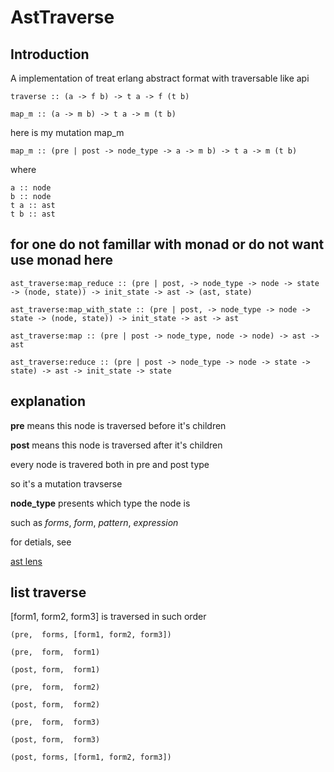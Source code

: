 # AstTraverse

## Introduction

A implementation of treat erlang abstract format with traversable like api

    traverse :: (a -> f b) -> t a -> f (t b)
   
    map_m :: (a -> m b) -> t a -> m (t b)
    
here is my mutation map_m 
    
    map_m :: (pre | post -> node_type -> a -> m b) -> t a -> m (t b)
  
where 

    a :: node
    b :: node
    t a :: ast
    t b :: ast 

## for one do not famillar with monad or do not want use monad here

    ast_traverse:map_reduce :: (pre | post, -> node_type -> node -> state -> (node, state)) -> init_state -> ast -> (ast, state)

    ast_traverse:map_with_state :: (pre | post, -> node_type -> node -> state -> (node, state)) -> init_state -> ast -> ast

    ast_traverse:map :: (pre | post -> node_type, node -> node) -> ast -> ast

    ast_traverse:reduce :: (pre | post -> node_type -> node -> state -> state) -> ast -> init_state -> state
    
## explanation

  **pre** means this node is traversed before it's children 
  
  **post** means this node is traversed after it's children
  
  every node is travered both in pre and post type
  
  so it's a mutation travserse

  **node_type** presents which type the node is 
  
  such as *forms*, *form*, *pattern*, *expression*
  
  for detials, see

[ast lens](https://github.com/slepher/ast_traverse/blob/master/src/ast_lens.erl)

## list traverse

[form1, form2, form3] is traversed in such order

    (pre,  forms, [form1, form2, form3])
    
    (pre,  form,  form1)
    
    (post, form,  form1)
    
    (pre,  form,  form2)
    
    (post, form,  form2)
    
    (pre,  form,  form3)
    
    (post, form,  form3)
    
    (post, forms, [form1, form2, form3])
